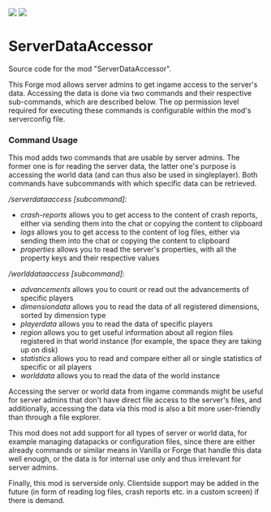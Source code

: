[![](http://cf.way2muchnoise.eu/full_serverdataaccessor_downloads.svg)](https://www.curseforge.com/minecraft/mc-mods/serverdataaccessor) [![](http://cf.way2muchnoise.eu/versions/For%20MC_serverdataaccessor_all.svg)](https://www.curseforge.com/minecraft/mc-mods/serverdataaccessor/files)

# ServerDataAccessor
Source code for the mod "ServerDataAccessor".

This Forge mod allows server admins to get ingame access to the server's data. Accessing the data is done via two commands and their respective sub-commands, which are described below. The op permission level required for executing these commands is configurable within the mod's serverconfig file.
### Command Usage
This mod adds two commands that are usable by server admins. The former one is for reading the server data, the latter one's purpose is accessing the world data (and can thus also be used in singleplayer). Both commands have subcommands with which specific data can be retrieved.

*/serverdataaccess [subcommand]*:
- *crash-reports* allows you to get access to the content of crash reports, either via sending them into the chat or copying the content to clipboard
- *logs* allows you to get access to the content of log files, either via sending them into the chat or copying the content to clipboard
- *properties* allows you to read the server's properties, with all the property keys and their respective values

*/worlddataaccess [subcommand]*:
- *advancements* allows you to count or read out the advancements of specific players
- *dimensiondata* allows you to read the data of all registered dimensions, sorted by dimension type
- *playerdata* allows you to read the data of specific players
- *region* allows you to get useful information about all region files registered in that world instance (for example, the space they are taking up on disk)
- *statistics* allows you to read and compare either all or single statistics of specific or all players
- *worlddata* allows you to read the data of the world instance

Accessing the server or world data from ingame commands might be useful for server admins that don't have direct file access to the server's files, and additionally, accessing the data via this mod is also a bit more user-friendly than through a file explorer.

This mod does not add support for all types of server or world data, for example managing datapacks or configuration files, since there are either already commands or similar means in Vanilla or Forge that handle this data well enough, or the data is for internal use only and thus irrelevant for server admins.

Finally, this mod is serverside only. Clientside support may be added in the future (in form of reading log files, crash reports etc. in a custom screen) if there is demand.
